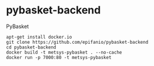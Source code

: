 # pybasket-backend
PyBasket

```
apt-get install docker.io
git clone https://github.com/epifanio/pybasket-backend
cd pybasket-backend
docker build -t metsys-pybasket . --no-cache
docker run -p 7000:80 -t metsys-pybasket
```
